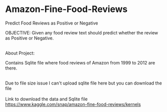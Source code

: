 # Amazon-Fine-Food-Reviews
Predict Food Reviews as Positive or Negative 

OBJECTIVE: Given any food review text should predict whether the review as Positive or Negative.

<br>About Project: </br>

Contains Sqlite file where food reviews of Amazon from 1999 to 2012 are there.

<br> Due to file size issue I can't upload sqlite file here but you can download the file <br>
<br> Link to download the data and Sqlite file </br>
https://www.kaggle.com/snap/amazon-fine-food-reviews/kernels



